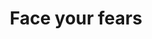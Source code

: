 ---
pid: LLP327
title: Face your fears
location_transcription: 
zipcode: '19104'
outside_phl: 
neighborhood: University City,Belmont,Parkside,Powelton Village
age: '11'
age_range: 6-13
instagram: 
image_file_name: LLP_327.jpg
proposal_transcription: Face your fears.  Embrace your Demons.
topic: Education,Uplifting,Youth
topic_summary: 0, 0, 0
type: Mural,Sculpture Statue,Plaque,Image
keywords_other: 
credit: Jannatul Jharna aikajoi45@gmail.com
image_labels: 
twitter: 
facebook: 
permalink: "/monuments/llp327/"
layout: item-page
---